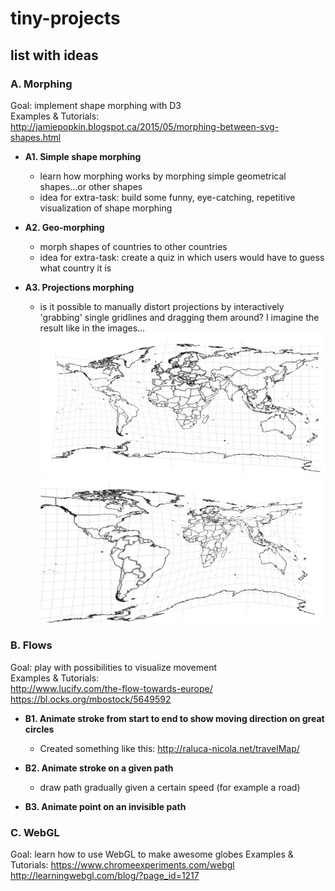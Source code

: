# tiny-projects

## list with ideas

### A. Morphing
Goal: implement shape morphing with D3  
Examples & Tutorials:  
http://jamiepopkin.blogspot.ca/2015/05/morphing-between-svg-shapes.html

* **A1. Simple shape morphing**

   	* learn how morphing works by morphing simple geometrical shapes...or other shapes
	* idea for extra-task: build some funny, eye-catching, repetitive visualization of shape morphing

* **A2. Geo-morphing** 

	* morph shapes of countries to other countries
	* idea for extra-task: create a quiz in which users would have to guess what country it is

* **A3. Projections morphing**

	* is it possible to manually distort projections by interactively 'grabbing' single gridlines and dragging them around? I imagine the result like in the images... 
	![distortion sample 1](https://github.com/AliceR/tiny-projects/blob/master/img/distortion1.jpg "Sample 1")
	![distortion sample 2](https://github.com/AliceR/tiny-projects/blob/master/img/distortion2.jpg "Sample 2")

### B. Flows
Goal: play with possibilities to visualize movement  
Examples & Tutorials:  
http://www.lucify.com/the-flow-towards-europe/  
https://bl.ocks.org/mbostock/5649592

* **B1. Animate stroke from start to end to show moving direction on great circles**

	* Created something like this: http://raluca-nicola.net/travelMap/ 

* **B2. Animate stroke on a given path**

	* draw path gradually given a certain speed (for example a road)
	
* **B3. Animate point on an invisible path**

### C. WebGL
Goal: learn how to use WebGL to make awesome globes
Examples & Tutorials:
https://www.chromeexperiments.com/webgl
http://learningwebgl.com/blog/?page_id=1217
